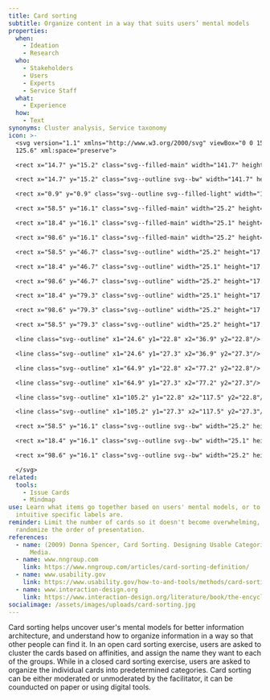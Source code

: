 ```yaml
---
title: Card sorting
subtitle: Organize content in a way that suits users’ mental models
properties:
  when:
    - Ideation
    - Research
  who:
    - Stakeholders
    - Users
    - Experts
    - Service Staff
  what:
    - Experience
  how:
    - Text
synonyms: Cluster analysis, Service taxonomy
icon: >-
  <svg version="1.1" xmlns="http://www.w3.org/2000/svg" viewBox="0 0 156.4
  125.6" xml:space="preserve">

  <rect x="14.7" y="15.2" class="svg--filled-main" width="141.7" height="110.4"/>

  <rect x="14.7" y="15.2" class="svg--outline svg--bw" width="141.7" height="110.4"/>

  <rect x="0.9" y="0.9" class="svg--outline svg--filled-light" width="140.3" height="110.9"/>

  <rect x="58.5" y="16.1" class="svg--filled-main" width="25.2" height="17.3"/>

  <rect x="18.4" y="16.1" class="svg--filled-main" width="25.1" height="17.3"/>

  <rect x="98.6" y="16.1" class="svg--filled-main" width="25.2" height="17.3"/>

  <rect x="58.5" y="46.7" class="svg--outline" width="25.2" height="17.3"/>

  <rect x="18.4" y="46.7" class="svg--outline" width="25.1" height="17.3"/>

  <rect x="98.6" y="46.7" class="svg--outline" width="25.2" height="17.3"/>

  <rect x="18.4" y="79.3" class="svg--outline" width="25.1" height="17.3"/>

  <rect x="98.6" y="79.3" class="svg--outline" width="25.2" height="17.3"/>

  <rect x="58.5" y="79.3" class="svg--outline" width="25.2" height="17.3"/>

  <line class="svg--outline" x1="24.6" y1="22.8" x2="36.9" y2="22.8"/>

  <line class="svg--outline" x1="24.6" y1="27.3" x2="36.9" y2="27.3"/>

  <line class="svg--outline" x1="64.9" y1="22.8" x2="77.2" y2="22.8"/>

  <line class="svg--outline" x1="64.9" y1="27.3" x2="77.2" y2="27.3"/>

  <line class="svg--outline" x1="105.2" y1="22.8" x2="117.5" y2="22.8"/>

  <line class="svg--outline" x1="105.2" y1="27.3" x2="117.5" y2="27.3"/>

  <rect x="58.5" y="16.1" class="svg--outline svg--bw" width="25.2" height="17.3"/>

  <rect x="18.4" y="16.1" class="svg--outline svg--bw" width="25.1" height="17.3"/>

  <rect x="98.6" y="16.1" class="svg--outline svg--bw" width="25.2" height="17.3"/>

  </svg>
related:
  tools:
    - Issue Cards
    - Mindmap
use: Learn what items go together based on users' mental models, or to test how
  intuitive specific labels are.
reminder: Limit the number of cards so it doesn't become overwhelming, and
  randomize the order of presentation.
references:
  - name: (2009) Donna Spencer, Card Sorting. Designing Usable Categories, Rosenfeld
      Media.
  - name: www.nngroup.com
    link: https://www.nngroup.com/articles/card-sorting-definition/
  - name: www.usability.gov
    link: https://www.usability.gov/how-to-and-tools/methods/card-sorting.html
  - name: www.interaction-design.org
    link: https://www.interaction-design.org/literature/book/the-encyclopedia-of-human-computer-interaction-2nd-ed/card-sorting
socialimage: /assets/images/uploads/card-sorting.jpg
---
```

Card sorting helps uncover user's mental models for better information architecture, and understand how to organize information in a way so that other people can find it. In an open card sorting exercise, users are asked to cluster the cards based on affinities, and assign the name they want to each of the groups. While in a closed card sorting exercise, users are asked to organize the individual cards into predetermined categories. Card sorting can be either moderated or unmoderated by the facilitator, it can be counducted on paper or using digital tools.